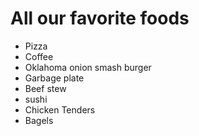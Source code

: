 # All our favorite foods

- Pizza
- Coffee
- Oklahoma onion smash burger
- Garbage plate
- Beef stew
- sushi
- Chicken Tenders
- Bagels